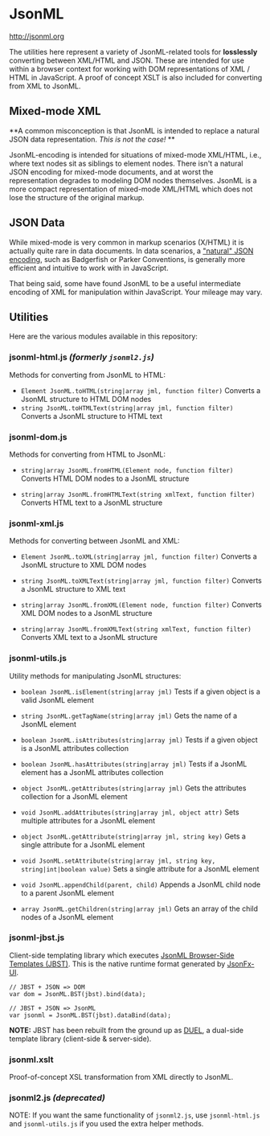 JsonML
======

http://jsonml.org

The utilities here represent a variety of JsonML-related tools for **losslessly** converting between XML/HTML and JSON.
These are intended for use within a browser context for working with DOM representations of XML / HTML in JavaScript.
A proof of concept XSLT is also included for converting from XML to JsonML.

Mixed-mode XML
--------------

**A common misconception is that JsonML is intended to replace a natural JSON data representation. *This is not the case!* **

JsonML-encoding is intended for situations of mixed-mode XML/HTML, i.e., where text nodes sit as siblings to element nodes.
There isn't a natural JSON encoding for mixed-mode documents, and at worst the representation degrades to modeling DOM nodes themselves.
JsonML is a more compact representation of mixed-mode XML/HTML which does not lose the structure of the original markup.

JSON Data
---------

While mixed-mode is very common in markup scenarios (X/HTML) it is actually quite rare in data documents.
In data scenarios, a ["natural" JSON encoding](http://wiki.open311.org/index.php?title=JSON_and_XML_Conversion), such as Badgerfish or Parker Conventions, is
generally more efficient and intuitive to work with in JavaScript.

That being said, some have found JsonML to be a useful intermediate encoding of XML for manipulation within JavaScript. Your mileage may vary.

Utilities
---------

Here are the various modules available in this repository:

### jsonml-html.js *(formerly `jsonml2.js`)*

Methods for converting from JsonML to HTML:

- `Element JsonML.toHTML(string|array jml, function filter)`
	Converts a JsonML structure to HTML DOM nodes
- `string JsonML.toHTMLText(string|array jml, function filter)`
	Converts a JsonML structure to HTML text

### jsonml-dom.js

Methods for converting from HTML to JsonML:

- `string|array JsonML.fromHTML(Element node, function filter)`
	Converts HTML DOM nodes to a JsonML structure

- `string|array JsonML.fromHTMLText(string xmlText, function filter)`
	Converts HTML text to a JsonML structure

### jsonml-xml.js

Methods for converting between JsonML and XML:

- `Element JsonML.toXML(string|array jml, function filter)`
	Converts a JsonML structure to XML DOM nodes

- `string JsonML.toXMLText(string|array jml, function filter)`
	Converts a JsonML structure to XML text

- `string|array JsonML.fromXML(Element node, function filter)`
	Converts XML DOM nodes to a JsonML structure

- `string|array JsonML.fromXMLText(string xmlText, function filter)`
	Converts XML text to a JsonML structure

### jsonml-utils.js

Utility methods for manipulating JsonML structures:

- `boolean JsonML.isElement(string|array jml)`
	Tests if a given object is a valid JsonML element

- `string JsonML.getTagName(string|array jml)`
	Gets the name of a JsonML element

- `boolean JsonML.isAttributes(string|array jml)`
	Tests if a given object is a JsonML attributes collection

- `boolean JsonML.hasAttributes(string|array jml)`
	Tests if a JsonML element has a JsonML attributes collection

- `object JsonML.getAttributes(string|array jml)`
	Gets the attributes collection for a JsonML element

- `void JsonML.addAttributes(string|array jml, object attr)`
	Sets multiple attributes for a JsonML element

- `object JsonML.getAttribute(string|array jml, string key)`
	Gets a single attribute for a JsonML element

- `void JsonML.setAttribute(string|array jml, string key, string|int|boolean value)`
	Sets a single attribute for a JsonML element

- `void JsonML.appendChild(parent, child)`
	Appends a JsonML child node to a parent JsonML element

- `array JsonML.getChildren(string|array jml)`
	Gets an array of the child nodes of a JsonML element

### jsonml-jbst.js

Client-side templating library which executes [JsonML Browser-Side Templates (JBST)](http://www.jsonml.org/bst/).
This is the native runtime format generated by [JsonFx-UI](http://docs.jsonfx.net/jbst).

	// JBST + JSON => DOM
	var dom = JsonML.BST(jbst).bind(data);

	// JBST + JSON => JsonML
	var jsonml = JsonML.BST(jbst).dataBind(data);

**NOTE:** JBST has been rebuilt from the ground up as [DUEL](http://duelengine.org), a dual-side template library (client-side & server-side).

### jsonml.xslt

Proof-of-concept XSL transformation from XML directly to JsonML.

### jsonml2.js *(deprecated)*

NOTE: If you want the same functionality of `jsonml2.js`, use `jsonml-html.js` and `jsonml-utils.js` if you used the extra helper methods.
